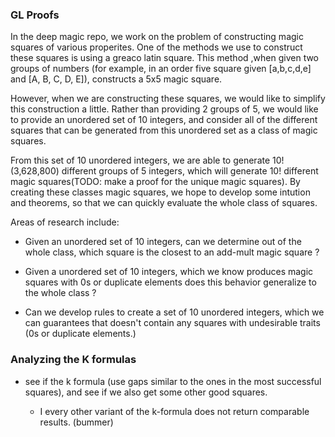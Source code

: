 ### GL Proofs

In the deep magic repo, we work on the problem of constructing magic squares of various properites. One of the methods we use to construct these squares is using a greaco latin square. This method ,when given two groups of numbers (for example, in an order five square given [a,b,c,d,e] and [A, B, C, D, E]), constructs a 5x5 magic square.

However, when we are constructing these squares, we would like to simplify this construction a little. Rather than providing 2 groups of 5, we would like to provide an unordered set of 10 integers, and consider all of the different squares that can be generated from this unordered set as a class of magic squares.

From this set of 10 unordered integers, we are able to generate 10! (3,628,800) different groups of 5 integers, which will generate 10! different magic squares(TODO: make a proof for the unique magic squares). By creating these classes magic squares, we hope to develop some intution and theorems, so that we can quickly evaluate the whole class of squares.


Areas of research include:

- Given an unordered set of 10 integers, can we determine out of the whole class, which square is the closest to an add-mult magic square ?

- Given a unordered set of 10 integers, which we know produces magic squares with 0s or duplicate elements does this behavior generalize to the whole class ?

- Can we develop rules to create a set of 10 unordered integers, which we can guarantees that doesn't contain any squares with undesirable traits (0s or duplicate elements.)


### Analyzing the K formulas

- see if the k formula (use gaps similar to the ones in the most successful squares), and see if we also get some other good squares.

    - I every other variant of the k-formula does not return comparable results. (bummer)